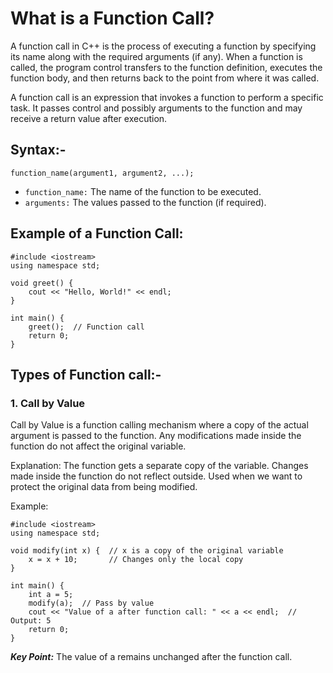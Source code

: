 # What is a Function Call?
A function call in C++ is the process of executing a function by specifying its name along with the required arguments (if any). When a function is called, the program control transfers to the function definition, executes the function body, and then returns back to the point from where it was called.<br>

A function call is an expression that invokes a function to perform a specific task. It passes control and possibly arguments to the function and may receive a return value after execution.<br>


## Syntax:-
```
function_name(argument1, argument2, ...);
```

 - ```function_name:``` The name of the function to be executed.
 - ```arguments:``` The values passed to the function (if required).


## Example of a Function Call:
```
#include <iostream>
using namespace std;

void greet() {
    cout << "Hello, World!" << endl;
}

int main() {
    greet();  // Function call
    return 0;
}
```


## Types of Function call:-

### 1. Call by Value
Call by Value is a function calling mechanism where a copy of the actual argument is passed to the function. Any modifications made inside the function do not affect the original variable.

Explanation:
The function gets a separate copy of the variable.
Changes made inside the function do not reflect outside.
Used when we want to protect the original data from being modified.

Example:
```
#include <iostream>
using namespace std;

void modify(int x) {  // x is a copy of the original variable
    x = x + 10;       // Changes only the local copy
}

int main() {
    int a = 5;
    modify(a);  // Pass by value
    cout << "Value of a after function call: " << a << endl;  // Output: 5
    return 0;
}
```

***Key Point:*** The value of a remains unchanged after the function call.

